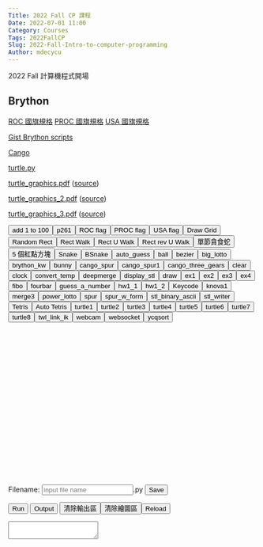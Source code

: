 ```yaml
---
Title: 2022 Fall CP 課程
Date: 2022-07-01 11:00
Category: Courses
Tags: 2022FallCP
Slug: 2022-Fall-Intro-to-computer-programming
Author: mdecycu
---
```


2022 Fall 計算機程式開場

<!-- PELICAN_END_SUMMARY -->

Brython
----

<p><a href="https://en.wikipedia.org/wiki/Flag_of_the_Republic_of_China#Construction_details">ROC 國旗規格</a> <a href="https://zh.wikipedia.org/wiki/%E4%B8%AD%E5%8D%8E%E4%BA%BA%E6%B0%91%E5%85%B1%E5%92%8C%E5%9B%BD%E5%9B%BD%E6%97%97#%E8%A7%84%E6%A0%BC">PROC 國旗規格</a> <a href="https://en.wikipedia.org/wiki/Flag_of_the_United_States#Specifications">USA 國旗規格</a></p>
<p><a href="https://gist.github.com/mdecourse/05930b1775b77293523b59b1bbb43e57">Gist Brython scripts</a></p>
<p><a href="https://www.arc.id.au/CanvasGraphics.html">Cango</a></p>
<p><a href="./../downloads/turtle.py.txt">turtle.py</a></p>
<p><a href="./../downloads/turtle_graphics.pdf">turtle_graphics.pdf</a> (<a href="https://www.cs.auckland.ac.nz/compsci111ssc/lectures/LectureSlides/L25_Python3.pdf">source</a>)</p>
<p><a href="./../downloads/turtle_graphics_2.pdf">turtle_graphics_2.pdf</a> (<a href="https://eecs.wsu.edu/~schneidj/PyBook/chap13.pdf">source</a>)</p>
<p><a href="./../downloads/turtle_graphics_3.pdf">turtle_graphics_3.pdf</a> (<a href="https://www.cs.utexas.edu/~byoung/summer-python-class/summer15-turtle-graphics.pdf">source</a>)</p>
<p>
<script src="./../cmsimde/static/brython.js">
</script>
<script src="./../cmsimde/static/brython_stdlib.js"></script>
</p>
<!-- for ggame -->
<p>
<script src="./../cmsimde/static/jquery-3.3.1.min.js"></script>
<script src="./../cmsimde/static/jquery-ui.1.12.1.min.js"></script>
<script src="./../cmsimde/static/pixi-3.0.5.min.js"></script>
<script src="./../cmsimde/static/buzz-1.2.1.js"></script>
<script src="./../cmsimde/static/bs.js"></script>
<script src="./../downloads/brython_modules.js"></script>
</p>
<!-- Cango 程式庫 -->
<p>
<script src="./../cmsimde/static/Cango-24v03-min.js"></script>
<script src="./../cmsimde/static/CangoAxes-6v01-min.js"></script>
<script src="./../cmsimde/static/gearUtils-09.js"></script>
<script src="./../cmsimde/static/SVGpathUtils-6v03-min.js"></script>
<script src="./../cmsimde/static/sylvester.js"></script>
<script src="./../cmsimde/static/PrairieDraw.js"></script>
</p>
<!-- for Konva 程式庫 -->
<p>
<script src="./../cmsimde/static/konva.min.js"></script>
<script>
window.onload=function(){
brython({debug:1, pythonpath:['./../cmsimde/static/','./../downloads/py/']});
}
</script>
</p>
<p><!-- 導入 FileSaver 與 filereader --></p>
<p>
<script src="./../cmsimde/static/ace/FileSaver.min.js" type="text/javascript"></script>
<script src="./../cmsimde/static/ace/filereader.js" type="text/javascript"></script>
</p>
<p><!-- 導入 ace --></p>
<p>
<script src="./../cmsimde/static/ace/ace.js" type="text/javascript"></script>
<script src="./../cmsimde/static/ace/ext-language_tools.js" type="text/javascript"></script>
<script src="./../cmsimde/static/ace/mode-python3.js" type="text/javascript"></script>
<script src="./../cmsimde/static/ace/snippets/python.js" type="text/javascript"></script>
</p>
<p><!-- 請注意, 這裡使用 Javascript 將 localStorage["py_src"] 中存在近端瀏覽器的程式碼, 由使用者決定存檔名稱--></p>
<p>
<script type="text/javascript">
function doSave(storage_id, filename){
    var blob = new Blob([localStorage[storage_id]], {type: "text/plain;charset=utf-8"});
    filename = document.getElementById(filename).value
    saveAs(blob, filename+".py");
}
</script>
</p>
<p><button id="add1to100">add 1 to 100</button><button id="p261">p261</button><button id="rocflag">ROC flag</button><button id="procflag">PROC flag</button><button id="usaflag">USA flag</button><button id="drawgrid">Draw Grid</button><button id="grid_rect">Random Rect</button><button id="rect_walk">Rect Walk</button><button id="rect_u_walk">Rect U Walk</button><button id="rect_rev_u_walk">Rect rev U Walk</button><button id="sgcr">單節貪食蛇</button><button id="cfrr">5 個紅點方塊</button><button id="snake">Snake</button><button id="bsnake">BSnake</button><button id="auto_guess">auto_guess</button><button id="ball">ball</button><button id="bezier">bezier</button><button id="big_lotto">big_lotto</button><button id="brython_kw">brython_kw</button><button id="bunny">bunny</button><button id="cango_spur">cango_spur</button><button id="cango_spur1">cango_spur1</button><button id="cango_three_gears">cango_three_gears</button><button id="clear">clear</button><button id="clock">clock</button><button id="convert_temp">convert_temp</button><button id="deepmerge">deepmerge</button><button id="display_stl">display_stl</button><button id="draw">draw</button><button id="ex1">ex1</button><button id="ex2">ex2</button><button id="ex3">ex3</button><button id="ex4">ex4</button><button id="fibo">fibo</button><button id="fourbar">fourbar</button><button id="guess_a_number">guess_a_number</button><button id="hw1_1">hw1_1</button><button id="hw1_2">hw1_2</button><button id="keycode">Keycode</button><button id="knova1">knova1</button><button id="merge3">merge3</button><button id="power_lotto">power_lotto</button><button id="spur">spur</button><button id="spur_w_form">spur_w_form</button><button id="stl_binary_ascii">stl_binary_ascii</button><button id="stl_writer">stl_writer</button><button id="tetris">Tetris</button><button id="auto_tetris">Auto Tetris</button><button id="turtle1">turtle1</button><button id="turtle2">turtle2</button><button id="turtle3">turtle3</button><button id="turtle4">turtle4</button><button id="turtle5">turtle5</button><button id="turtle6">turtle6</button><button id="turtle7">turtle7</button><button id="turtle8">turtle8</button><button id="twl_link_ik">twl_link_ik</button><button id="webcam">webcam</button><button id="websocket">websocket</button><button id="ycqsort">ycqsort</button></p>
<p><!-- ######################  editor1 開始 ###################### --></p>
<p><!-- 用來顯示程式碼的 editor 區域 --></p>
<div id="kw_editor1" style="width: 600px; height: 300px;"></div>
<p><!-- 以下的表單與按鈕與前面的 Javascript doSave 函式以及 FileSaver.min.js 互相配合 --></p>
<p><!-- 存擋表單開始 --></p>
<form><label>Filename: <input id="kw_filename" placeholder="input file name" type="text"/>.py</label> <input onclick="doSave('kw_py_src1', 'kw_filename1');" type="submit" value="Save"/></form>
<p><!-- 存擋表單結束 --></p>
<p></p>
<p><!-- 執行與清除按鈕開始 --></p>
<p><button id="kw_run1">Run</button> <button id="kw_show_console1">Output</button> <button id="kw_clear_console1">清除輸出區</button><button id="clear_bd1">清除繪圖區</button><button onclick="window.location.reload()">Reload</button></p>
<p><!-- 執行與清除按鈕結束 --></p>
<p></p>
<p><!-- 程式執行 ouput 區 --></p>
<div style="width: 100%; height: 100%;"><textarea autocomplete="off" id="kw_console1"></textarea></div>
<p><!-- Brython 程式執行的結果, 都以 brython_div 作為切入位置 --></p>
<p><!-- 這裡的畫布 id 為 brython_div --></p>
<div id="brython_div"></div>
<!-- graphics-column is for ggame -->
<div class="col-md-0" height="1" id="graphics-column" width="1"></div>
<p><!-- ######################  editor1 結束 ###################### --></p>
<p><!-- 以下可以開始利用 editor1 的設定編寫對應 Brython 程式 -->
<script type="text/python3">
from browser import document as doc
import ace

# 清除畫布
def clear_bd1(ev):
    # 注意這裡清除的畫布 id 為 brython_div
    bd = doc["brython_div"]
    bd.clear()
Ace1 = ace.Editor(editor_id="kw_editor1", console_id="kw_console1", container_id="kw__container1", storage_id="kw_py_src1" )
# 從 gist 取出程式碼後, 放入 editor 作為 default 程式
def run1():
    # 利用 get 取下 src 變數值
    try:
        url = doc.query["src"]
    except:
        url = "https://gist.githubusercontent.com/mdecourse/0229a8a017091476a79700b8a190f185/raw/c3a6deaf717f8f2739a4b1392a5ab10936e9693a/from_1_add_to_10_1.py"
    prog = open(url).read()

    # 將程式載入編輯區
    Ace1.editor.setValue(prog)
    Ace1.editor.scrollToRow(0)
    Ace1.editor.gotoLine(0)
    # 直接執行程式
    #ns = {'__name__':'__main__'}
    #exec(prog, ns)
    # 按下 run 按鈕
    Ace1.run()

# 執行程式, 顯示輸出結果與清除輸出結果及對應按鈕綁定
doc['kw_run1'].bind('click', Ace1.run)
doc['kw_show_console1'].bind('click', Ace1.show_console)
doc['kw_clear_console1'].bind('click', Ace1.clear_console)
doc['clear_bd1'].bind('click', clear_bd1)
# 呼叫函式執行
run1()
</script>
<!-- 以上為內建程式, 頁面可透過 ?src=gist_url 執行 --></p>
<p><!-- add 1 to 100 開始 -->
<script type="text/python3">
from browser import document as doc
import ace

# 清除畫布
def clear_bd1(ev):
    bd = doc["brython_div1"]
    bd.clear()

# 利用 ace 中的 Editor 建立 Ace 物件, 其中的輸入變數分別對應到頁面中的編輯區物件
Ace2 = ace.Editor(editor_id="kw_editor1", console_id="kw_console1", container_id="kw__container1", storage_id="kw_py_src1" )

class button2:
    def __init__(self, url):
        self.url = url

    # 記得加入 event 輸入變數
    def do(self,ev):
        Ace2.editor.setValue(open(self.url).read())
        Ace2.editor.scrollToRow(0)
        Ace2.editor.gotoLine(0)
        Ace2.run()

add1to100_url = "https://gist.githubusercontent.com/mdecourse/0229a8a017091476a79700b8a190f185/raw/c48e37714f055c3a0027cbfef59e442a6ef659b9/from_1_add_to_100_1.py"
add1to100 = button2(add1to100_url)
doc["add1to100"].bind('click', add1to100.do)
################################# p261 start 
p261_url = "https://gist.githubusercontent.com/mdecourse/2f56974a40da7a218dbaef376a5b4ca4/raw/980606effcd29635307d6474718cd4a7ef016747/p261.py"
p261 = button2(p261_url)
doc["p261"].bind('click', p261.do)
################################## p261 end
################################## rocflag start
rocflag_url = "https://gist.githubusercontent.com/mdecourse/2f56974a40da7a218dbaef376a5b4ca4/raw/03dd57e75b6b5be2b3d64c4fd15758e80cb9bf36/roc_flag.py"
rocflag = button2(rocflag_url)
doc["rocflag"].bind("click", rocflag.do)
################################## rocflag end
################################## procflag start
procflag_url = "https://gist.githubusercontent.com/mdecourse/2f56974a40da7a218dbaef376a5b4ca4/raw/03dd57e75b6b5be2b3d64c4fd15758e80cb9bf36/proc_flag.py"
procflag = button2(procflag_url)
doc["procflag"].bind("click", procflag.do)
################################## rocflag end
################################## drawgrid start
drawgrid_url = "https://gist.githubusercontent.com/mdecourse/2f56974a40da7a218dbaef376a5b4ca4/raw/070f424f2e9a99617009af216762163f66628e6d/draw_grid.py"
drawgrid = button2(drawgrid_url)
doc["drawgrid"].bind("click", drawgrid.do)
################################## drawgrid end
################################## grid_rect start
grid_rect_url = "https://gist.githubusercontent.com/mdecourse/2f56974a40da7a218dbaef376a5b4ca4/raw/f3683ed24646f63625b616e9cb8e61a9a08ae9be/draw_grid_random_rect.py"
grid_rect = button2(grid_rect_url)
doc["grid_rect"].bind("click", grid_rect.do)
################################## grid_rect end
################################## rect_walk start
rect_walk_url = "https://gist.githubusercontent.com/mdecourse/2f56974a40da7a218dbaef376a5b4ca4/raw/fdf9749488a59f00c2398aede8b6cbe8c0ed5d81/rect_walk.py"
rect_walk = button2(rect_walk_url)
doc["rect_walk"].bind("click", rect_walk.do)
################################## rect_walk end
################################## rect_walk start
rect_u_walk_url = "https://gist.githubusercontent.com/mdecourse/2f56974a40da7a218dbaef376a5b4ca4/raw/63645d3f5823fd22bdb02e840e46e551afee4087/rect_u_walk.py"
rect_u_walk = button2(rect_u_walk_url)
doc["rect_u_walk"].bind("click", rect_u_walk.do)
################################## rect_walk end
################################## rect_rev_u_walk start
rect_rev_u_walk_url = "https://gist.githubusercontent.com/mdecourse/2f56974a40da7a218dbaef376a5b4ca4/raw/165e7792091d4b91b9923592242bfaf28258a719/rect_rev_u_walk.py"
rect_rev_u_walk = button2(rect_rev_u_walk_url)
doc["rect_rev_u_walk"].bind("click", rect_rev_u_walk.do)
################################## rect_rev_u_walk end
################################## single green chasing red start
sgcr_url = "https://gist.githubusercontent.com/mdecourse/2f56974a40da7a218dbaef376a5b4ca4/raw/9f7c1cda3a51b061cde00d104054fb3ce19ffd1a/single_green_chasing_red.py"
sgcr = button2(sgcr_url)
doc["sgcr"].bind("click", sgcr.do)
################################## single green chasing red end
################################## chasing 5 red rect start
# execute only one time
#cfrr_url = "https://gist.githubusercontent.com/mdecourse/2f56974a40da7a218dbaef376a5b4ca4/raw/c43844d62a0bd7eb6617d5222ba93b5de033a63f/chasing_5_red_rect.py"
# continuously execution
cfrr_url = "https://gist.githubusercontent.com/mdecourse/2f56974a40da7a218dbaef376a5b4ca4/raw/7e0563617649a2532ed0fc903858e135cbcedcd0/chasing_5_red_rect.py"
cfrr = button2(cfrr_url)
doc["cfrr"].bind("click", cfrr.do)
################################## chasing 5 red rect end
################################## usaflag start
usaflag_url = "https://gist.githubusercontent.com/mdecourse/2f56974a40da7a218dbaef376a5b4ca4/raw/144b62fa07987d5ab6f369ae3661c645405e1872/usaflag.py"
usaflag = button2(usaflag_url)
doc["usaflag"].bind("click", usaflag.do)
################################## usaflag end
################################## snake start
snake_url = "https://gist.githubusercontent.com/mdecourse/d55158478f4f8fcbfedd455f8be8c7b6/raw/f29309745a98687ed5c41cf90d28ef25a1e48dd4/snake_brython_div.py"
snake = button2(snake_url)
doc["snake"].bind("click", snake.do)
################################## snake end
################################## bsnake start
bsnake_url = "https://gist.githubusercontent.com/mdecourse/2a8f213b6858a40481d17556c8a2fe86/raw/0a4a824493865dc7cf56977d03c9438d002b4268/kmlo_snakey.py"
bsnake = button2(bsnake_url)
doc["bsnake"].bind("click", bsnake.do)
################################## bsnake end
################################## auto_guess start
auto_guess_url = "https://gist.githubusercontent.com/mdecourse/05930b1775b77293523b59b1bbb43e57/raw/cb022783696ed8f2e8050f1427a05e652d5fa686/auto_guess.py"
auto_guess = button2(auto_guess_url)
doc["auto_guess"].bind("click", auto_guess.do)
################################## auto_guess end
################################## ball start
ball_url = "https://gist.githubusercontent.com/mdecourse/05930b1775b77293523b59b1bbb43e57/raw/cb022783696ed8f2e8050f1427a05e652d5fa686/ball.py"
ball = button2(ball_url)
doc["ball"].bind("click", ball.do)
################################## ball end
################################## bezier start
bezier_url = "https://gist.githubusercontent.com/mdecourse/05930b1775b77293523b59b1bbb43e57/raw/79794cbd97d0846e2c9df14d54118d5e00a97a22/bezier.py"
bezier = button2(bezier_url)
doc["bezier"].bind("click", bezier.do)
################################## bezier end
################################## big_lotto start
big_lotto_url = "https://gist.githubusercontent.com/mdecourse/05930b1775b77293523b59b1bbb43e57/raw/cb022783696ed8f2e8050f1427a05e652d5fa686/big_lotto.py"
big_lotto = button2(big_lotto_url)
doc["big_lotto"].bind("click", big_lotto.do)
################################## big_lotto end
################################## brython_kw start
brython_kw_url = "https://gist.githubusercontent.com/mdecourse/05930b1775b77293523b59b1bbb43e57/raw/cb022783696ed8f2e8050f1427a05e652d5fa686/brython_kw.py"
brython_kw = button2(brython_kw_url)
doc["brython_kw"].bind("click", brython_kw.do)
################################## brython_kw end
################################## bunny start
bunny_url = "https://gist.githubusercontent.com/mdecourse/05930b1775b77293523b59b1bbb43e57/raw/cb022783696ed8f2e8050f1427a05e652d5fa686/bunny.py"
bunny = button2(bunny_url)
doc["bunny"].bind("click", bunny.do)
################################## bunny end
################################## cango_spur start
cango_spur_url = "https://gist.githubusercontent.com/mdecourse/05930b1775b77293523b59b1bbb43e57/raw/cb022783696ed8f2e8050f1427a05e652d5fa686/cango_spur.py"
cango_spur = button2(cango_spur_url)
doc["cango_spur"].bind("click", cango_spur.do)
################################## cango_spur end
################################## cango_spur1 start
cango_spur1_url = "https://gist.githubusercontent.com/mdecourse/05930b1775b77293523b59b1bbb43e57/raw/cb022783696ed8f2e8050f1427a05e652d5fa686/cango_spur1.py"
cango_spur1 = button2(cango_spur1_url)
doc["cango_spur1"].bind("click", cango_spur1.do)
################################## cango_spur1 end
################################## cango_three_gears start
cango_three_gears_url = "https://gist.githubusercontent.com/mdecourse/05930b1775b77293523b59b1bbb43e57/raw/cb022783696ed8f2e8050f1427a05e652d5fa686/cango_three_gears.py"
cango_three_gears = button2(cango_three_gears_url)
doc["cango_three_gears"].bind("click", cango_three_gears.do)
################################## cango_three_gears end
################################## clear start
clear_url = "https://gist.githubusercontent.com/mdecourse/05930b1775b77293523b59b1bbb43e57/raw/cb022783696ed8f2e8050f1427a05e652d5fa686/clear.py"
clear = button2(clear_url)
doc["clear"].bind("click", clear.do)
################################## clear end
################################## clock start
clock_url = "https://gist.githubusercontent.com/mdecourse/05930b1775b77293523b59b1bbb43e57/raw/cb022783696ed8f2e8050f1427a05e652d5fa686/clock.py"
clock = button2(clock_url)
doc["clock"].bind("click", clock.do)
################################## clock end
################################## convert_temp start
convert_temp_url = "https://gist.githubusercontent.com/mdecourse/05930b1775b77293523b59b1bbb43e57/raw/cb022783696ed8f2e8050f1427a05e652d5fa686/convert_temp.py"
convert_temp = button2(convert_temp_url)
doc["convert_temp"].bind("click", convert_temp.do)
################################## convert_temp end
################################## display_stl start
display_stl_url = "https://gist.githubusercontent.com/mdecourse/05930b1775b77293523b59b1bbb43e57/raw/cb022783696ed8f2e8050f1427a05e652d5fa686/display_stl.py"
display_stl = button2(display_stl_url)
doc["display_stl"].bind("click", display_stl.do)
################################## display_stl end
################################## draw start
draw_url = "https://gist.githubusercontent.com/mdecourse/05930b1775b77293523b59b1bbb43e57/raw/cb022783696ed8f2e8050f1427a05e652d5fa686/draw.py"
draw = button2(draw_url)
doc["draw"].bind("click", draw.do)
################################## draw end
################################## ex1 start
ex1_url = "https://gist.githubusercontent.com/mdecourse/05930b1775b77293523b59b1bbb43e57/raw/cb022783696ed8f2e8050f1427a05e652d5fa686/ex1.py"
ex1 = button2(ex1_url)
doc["ex1"].bind("click", ex1.do)
################################## ex1 end
################################## ex2 start
ex2_url = "https://gist.githubusercontent.com/mdecourse/05930b1775b77293523b59b1bbb43e57/raw/cb022783696ed8f2e8050f1427a05e652d5fa686/ex2.py"
ex2 = button2(ex2_url)
doc["ex2"].bind("click", ex2.do)
################################## ex2 end
################################## ex3 start
ex3_url = "https://gist.githubusercontent.com/mdecourse/05930b1775b77293523b59b1bbb43e57/raw/cb022783696ed8f2e8050f1427a05e652d5fa686/ex3.py"
ex3 = button2(ex3_url)
doc["ex3"].bind("click", ex3.do)
################################## ex3 end
################################## ex4 start
ex4_url = "https://gist.githubusercontent.com/mdecourse/05930b1775b77293523b59b1bbb43e57/raw/cb022783696ed8f2e8050f1427a05e652d5fa686/ex4.py"
ex4 = button2(ex4_url)
doc["ex4"].bind("click", ex4.do)
################################## ex4 end
################################## fourbar start
fourbar_url = "https://gist.githubusercontent.com/mdecourse/05930b1775b77293523b59b1bbb43e57/raw/fa232853da824f6dd5ae1f61a96543e6106c04b5/fourbar.py"
fourbar = button2(fourbar_url)
doc["fourbar"].bind("click", fourbar.do)
################################## fourbar end
################################## guess_a_number start
guess_a_number_url = "https://gist.githubusercontent.com/mdecourse/05930b1775b77293523b59b1bbb43e57/raw/cb022783696ed8f2e8050f1427a05e652d5fa686/guess_a_number.py"
guess_a_number = button2(guess_a_number_url)
doc["guess_a_number"].bind("click", guess_a_number.do)
################################## guess_a_number end
################################## hw1_1 start
hw1_1_url = "https://gist.githubusercontent.com/mdecourse/05930b1775b77293523b59b1bbb43e57/raw/cb022783696ed8f2e8050f1427a05e652d5fa686/hw1-1.py"
hw1_1 = button2(hw1_1_url)
doc["hw1_1"].bind("click", hw1_1.do)
################################## hw1_1 end
################################## hw1_2 start
hw1_2_url = "https://gist.githubusercontent.com/mdecourse/05930b1775b77293523b59b1bbb43e57/raw/cb022783696ed8f2e8050f1427a05e652d5fa686/hw1-2.py"
hw1_2 = button2(hw1_2_url)
doc["hw1_2"].bind("click", hw1_2.do)
################################## hw1-2 end
################################## knova1 start
knova1_url = "https://gist.githubusercontent.com/mdecourse/05930b1775b77293523b59b1bbb43e57/raw/cb022783696ed8f2e8050f1427a05e652d5fa686/konva1.py"
knova1 = button2(knova1_url)
doc["knova1"].bind("click", knova1.do)
################################## knova1 end
################################## power_lotto start
power_lotto_url = "https://gist.githubusercontent.com/mdecourse/05930b1775b77293523b59b1bbb43e57/raw/cb022783696ed8f2e8050f1427a05e652d5fa686/power_lotto.py"
power_lotto = button2(power_lotto_url)
doc["power_lotto"].bind("click", power_lotto.do)
################################## power_lotto end
################################## spur start
spur_url = "https://gist.githubusercontent.com/mdecourse/05930b1775b77293523b59b1bbb43e57/raw/e6d0cc9302f7b43bd36321d69c2433bec2cbcfd4/spur.py"
spur = button2(spur_url)
doc["spur"].bind("click", spur.do)
################################## spur end
################################## spur_w_form start
spur_w_form_url = "https://gist.githubusercontent.com/mdecourse/05930b1775b77293523b59b1bbb43e57/raw/e6d0cc9302f7b43bd36321d69c2433bec2cbcfd4/spur_w_form.py"
spur_w_form = button2(spur_w_form_url)
doc["spur_w_form"].bind("click", spur_w_form.do)
################################## spur_w_form end
################################## stl_binary_ascii start
stl_binary_ascii_url = "https://gist.githubusercontent.com/mdecourse/05930b1775b77293523b59b1bbb43e57/raw/cb022783696ed8f2e8050f1427a05e652d5fa686/stl_binary_ascii.py"
stl_binary_ascii = button2(stl_binary_ascii_url)
doc["stl_binary_ascii"].bind("click", stl_binary_ascii.do)
################################## stl_binary_ascii end
################################## stl_writer start
stl_writer_url = "https://gist.githubusercontent.com/mdecourse/05930b1775b77293523b59b1bbb43e57/raw/cb022783696ed8f2e8050f1427a05e652d5fa686/stl_writer.py"
stl_writer = button2(stl_writer_url)
doc["stl_writer"].bind("click", stl_writer.do)
################################## stl_writer end
################################## turtle1 start
turtle1_url = "https://gist.githubusercontent.com/mdecourse/05930b1775b77293523b59b1bbb43e57/raw/cb022783696ed8f2e8050f1427a05e652d5fa686/turtle1.py"
turtle1 = button2(turtle1_url)
doc["turtle1"].bind("click", turtle1.do)
################################## turtle1 end
################################## turtle2 start
turtle2_url = "https://gist.githubusercontent.com/mdecourse/05930b1775b77293523b59b1bbb43e57/raw/cb022783696ed8f2e8050f1427a05e652d5fa686/turtle2.py"
turtle2 = button2(turtle2_url)
doc["turtle2"].bind("click", turtle2.do)
################################## turtle2 end
################################## turtle3 start
turtle3_url = "https://gist.githubusercontent.com/mdecourse/05930b1775b77293523b59b1bbb43e57/raw/cb022783696ed8f2e8050f1427a05e652d5fa686/turtle3.py"
turtle3 = button2(turtle3_url)
doc["turtle3"].bind("click", turtle3.do)
################################## turtle3 end
################################## turtle4 start
turtle4_url = "https://gist.githubusercontent.com/mdecourse/05930b1775b77293523b59b1bbb43e57/raw/cb022783696ed8f2e8050f1427a05e652d5fa686/turtle4.py"
turtle4 = button2(turtle4_url)
doc["turtle4"].bind("click", turtle4.do)
################################## turtle4 end
################################## turtle5 start
turtle5_url = "https://gist.githubusercontent.com/mdecourse/05930b1775b77293523b59b1bbb43e57/raw/cb022783696ed8f2e8050f1427a05e652d5fa686/turtle5.py"
turtle5 = button2(turtle5_url)
doc["turtle5"].bind("click", turtle5.do)
################################## turtle5 end
################################## turtle6 start
turtle6_url = "https://gist.githubusercontent.com/mdecourse/05930b1775b77293523b59b1bbb43e57/raw/cb022783696ed8f2e8050f1427a05e652d5fa686/turtle6.py"
turtle6 = button2(turtle6_url)
doc["turtle6"].bind("click", turtle6.do)
################################## turtle6 end
################################## turtle7 start
turtle7_url = "https://gist.githubusercontent.com/mdecourse/05930b1775b77293523b59b1bbb43e57/raw/cb022783696ed8f2e8050f1427a05e652d5fa686/turtle7.py"
turtle7 = button2(turtle7_url)
doc["turtle7"].bind("click", turtle7.do)
################################## turtle7 end
################################## turtle8 start
turtle8_url = "https://gist.githubusercontent.com/mdecourse/05930b1775b77293523b59b1bbb43e57/raw/cb022783696ed8f2e8050f1427a05e652d5fa686/turtle8.py"
turtle8 = button2(turtle8_url)
doc["turtle8"].bind("click", turtle8.do)
################################## turtle8 end
################################## twl_link_ik start
twl_link_ik_url = "https://gist.githubusercontent.com/mdecourse/05930b1775b77293523b59b1bbb43e57/raw/cb022783696ed8f2e8050f1427a05e652d5fa686/twl_link_ik.py"
twl_link_ik = button2(twl_link_ik_url)
doc["twl_link_ik"].bind("click", twl_link_ik.do)
################################## twl_link_ik end
################################## webcam start
webcam_url = "https://gist.githubusercontent.com/mdecourse/05930b1775b77293523b59b1bbb43e57/raw/cb022783696ed8f2e8050f1427a05e652d5fa686/webcam.py"
webcam = button2(webcam_url)
doc["webcam"].bind("click", webcam.do)
################################## webcam end
################################## ycqsort start
ycqsort_url = "https://gist.githubusercontent.com/mdecourse/05930b1775b77293523b59b1bbb43e57/raw/cb022783696ed8f2e8050f1427a05e652d5fa686/ycqsort.py"
ycqsort = button2(ycqsort_url)
doc["ycqsort"].bind("click", ycqsort.do)
################################## ycqsort end
################################## fibo start
fibo_url = "https://gist.githubusercontent.com/mdecourse/05930b1775b77293523b59b1bbb43e57/raw/fa232853da824f6dd5ae1f61a96543e6106c04b5/fibo_ex.py"
fibo = button2(fibo_url)
doc["fibo"].bind("click", fibo.do)
################################## fibo end
################################## deepmerge start
deepmerge_url = "https://gist.githubusercontent.com/mdecourse/05930b1775b77293523b59b1bbb43e57/raw/e89e0f978a015bf9361270a389a5b84e6244ed5b/deepmerge.py"
deepmerge = button2(deepmerge_url)
doc["deepmerge"].bind("click", deepmerge.do)
################################## deepmerge end
################################## merge3 start
merge3_url = "https://gist.githubusercontent.com/mdecourse/05930b1775b77293523b59b1bbb43e57/raw/8a7452a451e57e4de720f22fc2fc8abd6aac0bc8/merge3.py"
merge3 = button2(merge3_url)
doc["merge3"].bind("click", merge3.do)
################################## merge3 end
################################## websocket start
websocket_url = "https://gist.githubusercontent.com/mdecourse/05930b1775b77293523b59b1bbb43e57/raw/86dda666271974d6c520086700db14a2124f0ae8/websocket.py"
websocket = button2(websocket_url)
doc["websocket"].bind("click", websocket.do)
################################## websocket end
################################## keycode start
keycode_url = "https://gist.githubusercontent.com/mdecourse/05930b1775b77293523b59b1bbb43e57/raw/ba159101705aaf8ba182a442b455425a48a85610/keycode.py"
keycode = button2(keycode_url)
doc["keycode"].bind("click", keycode.do)
################################## keycode end
################################## tetris start
tetris_url = "https://gist.githubusercontent.com/mdecourse/05930b1775b77293523b59b1bbb43e57/raw/738223b424c3f5f12961070aa8a75185177420b6/pygame_to_brython_tetris.py"
tetris = button2(tetris_url)
doc["tetris"].bind("click", tetris.do)
################################## tetris end
################################## auto tetris start
auto_tetris_url = "https://gist.githubusercontent.com/mdecourse/05930b1775b77293523b59b1bbb43e57/raw/45740f32e5c3ee292a88df8a47f46e60039b77f9/pygame_to_brython_tetris_ai.py"
auto_tetris = button2(auto_tetris_url)
doc["auto_tetris"].bind("click", auto_tetris.do)
################################## auto tetris end
</script>
</p>




